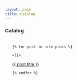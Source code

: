 ```yaml
---
layout: page
title: Catalog
---
```

### Catalog<br><br>

<!-- Posts Title List-->
<ul>

	{% for post in site.posts %}

	<li>
   <a href="{% if site.baseurl == '/' %}{{ post.url }}{% else %}{{ post.url | prepend: site.baseurl }}{% endif %}">{{ post.title }}</a>
	</li>

	{% endfor %}

</ul>

<br>